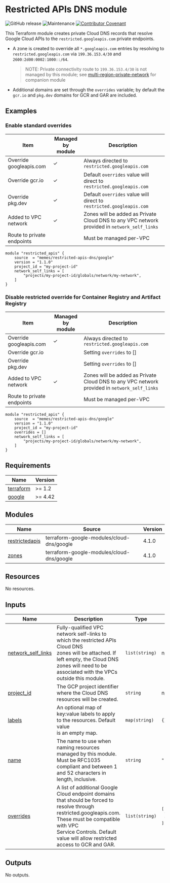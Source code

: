 # Restricted APIs DNS module

![GitHub release](https://img.shields.io/github/v/release/memes/terraform-google-restricted-apis-dns?sort=semver)
![Maintenance](https://img.shields.io/maintenance/yes/2023)
[![Contributor Covenant](https://img.shields.io/badge/Contributor%20Covenant-2.1-4baaaa.svg)](CODE_OF_CONDUCT.md)

This Terraform module creates private Cloud DNS records that resolve Google Cloud
APIs to the `restricted.googleapis.com` private endpoints.

* A zone is created to override all `*.googleapis.com` entries by resolving to
  `restricted.googleapis.com` via `199.36.153.4/30` and `2600:2d00:0002:1000::/64`.
  > NOTE: Private connectivity route to `199.36.153.4/30` is not managed by this
  > module; see [multi-region-private-network] for companion module
* Additional domains are set through the `overrides` variable; by default the
  `gcr.io` and `pkg.dev` domains for GCR and GAR are included.

## Examples

### Enable standard overrides

|Item|Managed by module|Description|
|----|-----------------|-----------|
|Override googleapis.com|&check;|Always directed to `restricted.googleapis.com`|
|Override gcr.io|&check;|Default `overrides` value will direct to `restricted.googleapis.com`|
|Override pkg.dev|&check;|Default `overrides` value will direct to `restricted.googleapis.com`|
|Added to VPC network|&check;|Zones will be added as Private Cloud DNS to any VPC network provided in `network_self_links`|
|Route to private endpoints||Must be managed per-VPC|

```hcl
module "restricted_apis" {
    source  = "memes/restricted-apis-dns/google"
    version = "1.1.0"
    project_id = "my-project-id"
    network_self_links = [
        "projects/my-project-id/globals/network/my-network",
    ]
}
```

### Disable restricted override for Container Registry and Artifact Registry

|Item|Managed by module|Description|
|----|-----------------|-----------|
|Override googleapis.com|&check;|Always directed to `restricted.googleapis.com`|
|Override gcr.io||Setting `overrides` to []|
|Override pkg.dev||Setting `overrides` to []|
|Added to VPC network|&check;|Zones will be added as Private Cloud DNS to any VPC network provided in `network_self_links`|
|Route to private endpoints||Must be managed per-VPC|

```hcl
module "restricted_apis" {
    source  = "memes/restricted-apis-dns/google"
    version = "1.1.0"
    project_id = "my-project-id"
    overrides = []
    network_self_links = [
        "projects/my-project-id/globals/network/my-network",
    ]
}
```

<!-- markdownlint-disable MD033 MD034-->
<!-- BEGINNING OF PRE-COMMIT-TERRAFORM DOCS HOOK -->
## Requirements

| Name | Version |
|------|---------|
| <a name="requirement_terraform"></a> [terraform](#requirement\_terraform) | >= 1.2 |
| <a name="requirement_google"></a> [google](#requirement\_google) | >= 4.42 |

## Modules

| Name | Source | Version |
|------|--------|---------|
| <a name="module_restrictedapis"></a> [restrictedapis](#module\_restrictedapis) | terraform-google-modules/cloud-dns/google | 4.1.0 |
| <a name="module_zones"></a> [zones](#module\_zones) | terraform-google-modules/cloud-dns/google | 4.1.0 |

## Resources

No resources.

## Inputs

| Name | Description | Type | Default | Required |
|------|-------------|------|---------|:--------:|
| <a name="input_network_self_links"></a> [network\_self\_links](#input\_network\_self\_links) | Fully-qualified VPC network self-links to which the restricted APIs Cloud DNS<br>zones will be attached. If left empty, the Cloud DNS zones will need to be<br>associated with the VPCs outside this module. | `list(string)` | n/a | yes |
| <a name="input_project_id"></a> [project\_id](#input\_project\_id) | The GCP project identifier where the Cloud DNS resources will be created. | `string` | n/a | yes |
| <a name="input_labels"></a> [labels](#input\_labels) | An optional map of key:value labels to apply to the resources. Default value<br>is an empty map. | `map(string)` | `{}` | no |
| <a name="input_name"></a> [name](#input\_name) | The name to use when naming resources managed by this module. Must be RFC1035<br>compliant and between 1 and 52 characters in length, inclusive. | `string` | `"restricted"` | no |
| <a name="input_overrides"></a> [overrides](#input\_overrides) | A list of additional Google Cloud endpoint domains that should be forced to<br>resolve through restricted.googleapis.com. These must be compatible with VPC<br>Service Controls. Default value will allow restricted access to GCR and GAR. | `list(string)` | <pre>[<br>  "gcr.io",<br>  "pkg.dev"<br>]</pre> | no |

## Outputs

No outputs.
<!-- END OF PRE-COMMIT-TERRAFORM DOCS HOOK -->
<!-- markdownlint-enable MD033 MD034 -->

[multi-region-private-network]: https://registry.terraform.io/modules/memes/multi-region-private-network/google/latest?tab=readme
